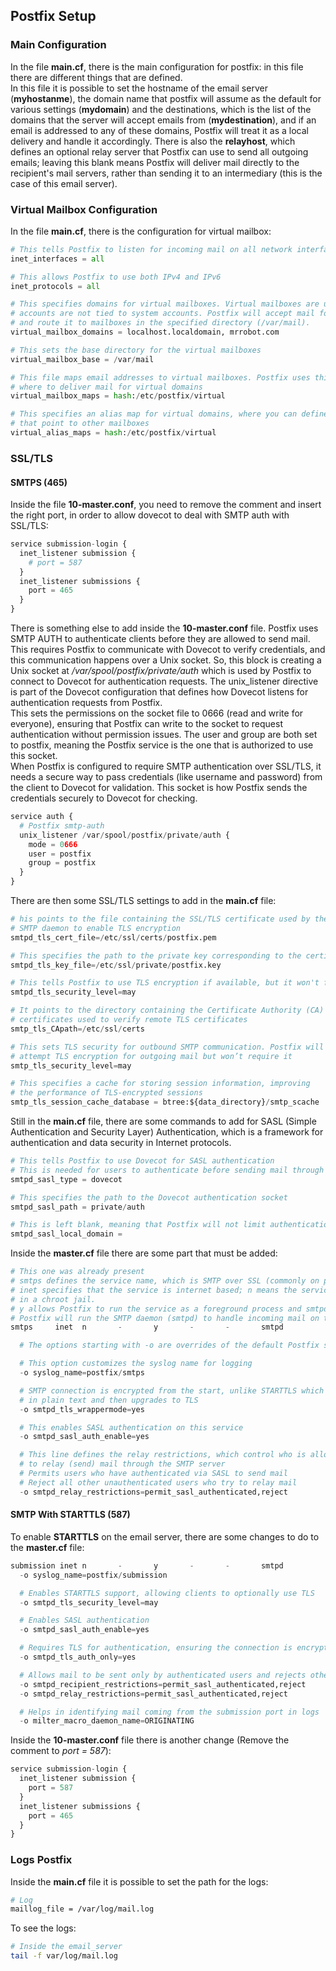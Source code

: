 ## Postfix Setup
### Main Configuration
In the file **main.cf**, there is the main configuration for postfix: in this file there are different things that are defined.\
In this file it is possible to set the hostname of the email server (**myhostanme**), the domain name that postfix will assume as the default for various settings (**mydomain**) and the destinations, which is the list of the domains that the server will accept emails from (**mydestination**), and if an email is addressed to any of these domains, Postfix will treat it as a local delivery and handle it accordingly. There is also the **relayhost**, which defines an optional relay server that Postfix can use to send all outgoing emails; leaving this blank means Postfix will deliver mail directly to the recipient's mail servers, rather than sending it to an intermediary (this is the case of this email server).

### Virtual Mailbox Configuration
In the file **main.cf**, there is the configuration for virtual mailbox:
```py
# This tells Postfix to listen for incoming mail on all network interfaces
inet_interfaces = all

# This allows Postfix to use both IPv4 and IPv6
inet_protocols = all

# This specifies domains for virtual mailboxes. Virtual mailboxes are used when email 
# accounts are not tied to system accounts. Postfix will accept mail for these domains 
# and route it to mailboxes in the specified directory (/var/mail).
virtual_mailbox_domains = localhost.localdomain, mrrobot.com

# This sets the base directory for the virtual mailboxes
virtual_mailbox_base = /var/mail

# This file maps email addresses to virtual mailboxes. Postfix uses this map to decide 
# where to deliver mail for virtual domains
virtual_mailbox_maps = hash:/etc/postfix/virtual

# This specifies an alias map for virtual domains, where you can define alias email addresses 
# that point to other mailboxes
virtual_alias_maps = hash:/etc/postfix/virtual
```

### SSL/TLS

#### SMTPS (465)
Inside the file **10-master.conf**, you need to remove the comment and insert the right port, in order to allow dovecot to deal with SMTP auth with SSL/TLS: 
```py
service submission-login {
  inet_listener submission {
    # port = 587
  }
  inet_listener submissions {
    port = 465
  }
}
```
There is something else to add inside the **10-master.conf** file. Postfix uses SMTP AUTH to authenticate clients before they are allowed to send mail. This requires Postfix to communicate with Dovecot to verify credentials, and this communication happens over a Unix socket. So, this block is creating a Unix socket at */var/spool/postfix/private/auth* which is used by Postfix to connect to Dovecot for authentication requests. The unix_listener directive is part of the Dovecot configuration that defines how Dovecot listens for authentication requests from Postfix. \
This sets the permissions on the socket file to 0666 (read and write for everyone), ensuring that Postfix can write to the socket to request authentication without permission issues. The user and group are both set to postfix, meaning the Postfix service is the one that is authorized to use this socket. \
When Postfix is configured to require SMTP authentication over SSL/TLS, it needs a secure way to pass credentials (like username and password) from the client to Dovecot for validation. This socket is how Postfix sends the credentials securely to Dovecot for checking.
```py
service auth {
  # Postfix smtp-auth
  unix_listener /var/spool/postfix/private/auth {
    mode = 0666
    user = postfix
    group = postfix  
  }
}
```
There are then some SSL/TLS settings to add in the **main.cf** file:
```py
# his points to the file containing the SSL/TLS certificate used by the Postfix 
# SMTP daemon to enable TLS encryption
smtpd_tls_cert_file=/etc/ssl/certs/postfix.pem

# This specifies the path to the private key corresponding to the certificate
smtpd_tls_key_file=/etc/ssl/private/postfix.key

# This tells Postfix to use TLS encryption if available, but it won't force encryption
smtpd_tls_security_level=may

# It points to the directory containing the Certificate Authority (CA) 
# certificates used to verify remote TLS certificates
smtp_tls_CApath=/etc/ssl/certs

# This sets TLS security for outbound SMTP communication. Postfix will 
# attempt TLS encryption for outgoing mail but won’t require it
smtp_tls_security_level=may

# This specifies a cache for storing session information, improving 
# the performance of TLS-encrypted sessions
smtp_tls_session_cache_database = btree:${data_directory}/smtp_scache
```
Still in the **main.cf** file, there are some commands to add for SASL (Simple Authentication and Security Layer) Authentication, which is a  framework for authentication and data security in Internet protocols.
```py
# This tells Postfix to use Dovecot for SASL authentication
# This is needed for users to authenticate before sending mail through the SMTP server
smtpd_sasl_type = dovecot

# This specifies the path to the Dovecot authentication socket
smtpd_sasl_path = private/auth

# This is left blank, meaning that Postfix will not limit authentication to a specific domain
smtpd_sasl_local_domain =
```

Inside the **master.cf** file there are some part that must be added:
```py
# This one was already present
# smtps defines the service name, which is SMTP over SSL (commonly on port 465).
# inet specifies that the service is internet based; n means the service does not run 
# in a chroot jail.
# y allows Postfix to run the service as a foreground process and smtpd specifies that 
# Postfix will run the SMTP daemon (smtpd) to handle incoming mail on this service
smtps     inet  n       -       y       -       -       smtpd

  # The options starting with -o are overrides of the default Postfix settings

  # This option customizes the syslog name for logging
  -o syslog_name=postfix/smtps

  # SMTP connection is encrypted from the start, unlike STARTTLS which starts 
  # in plain text and then upgrades to TLS
  -o smtpd_tls_wrappermode=yes

  # This enables SASL authentication on this service
  -o smtpd_sasl_auth_enable=yes

  # This line defines the relay restrictions, which control who is allowed 
  # to relay (send) mail through the SMTP server
  # Permits users who have authenticated via SASL to send mail
  # Reject all other unauthenticated users who try to relay mail
  -o smtpd_relay_restrictions=permit_sasl_authenticated,reject
```

#### SMTP With STARTTLS (587)
To enable **STARTTLS** on the email server, there are some changes to do to the **master.cf** file:
```py
submission inet n       -       y       -       -       smtpd
  -o syslog_name=postfix/submission

  # Enables STARTTLS support, allowing clients to optionally use TLS
  -o smtpd_tls_security_level=may

  # Enables SASL authentication
  -o smtpd_sasl_auth_enable=yes

  # Requires TLS for authentication, ensuring the connection is encrypted
  -o smtpd_tls_auth_only=yes

  # Allows mail to be sent only by authenticated users and rejects others
  -o smtpd_recipient_restrictions=permit_sasl_authenticated,reject
  -o smtpd_relay_restrictions=permit_sasl_authenticated,reject

  # Helps in identifying mail coming from the submission port in logs
  -o milter_macro_daemon_name=ORIGINATING
```
Inside the **10-master.conf** file there is another change (Remove the comment to *port = 587*):
```py
service submission-login {
  inet_listener submission {
    port = 587
  }
  inet_listener submissions {
    port = 465
  }
}
```

### Logs Postfix
Inside the **main.cf** file it is possible to set the path for the logs:
```bash
# Log
maillog_file = /var/log/mail.log
```
To see the logs:
```bash
# Inside the email_server
tail -f var/log/mail.log
```
